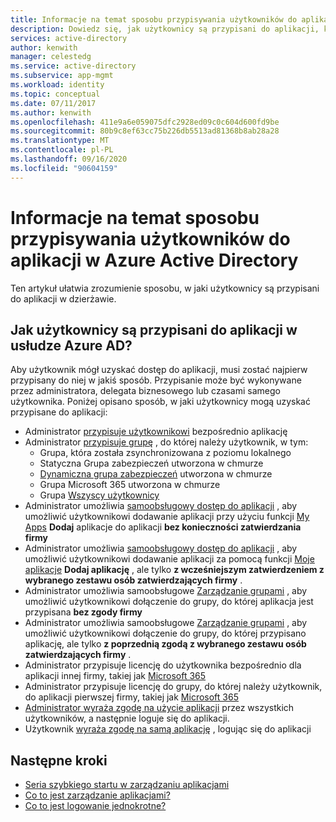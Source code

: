 ```yaml
---
title: Informacje na temat sposobu przypisywania użytkowników do aplikacji w Azure Active Directory
description: Dowiedz się, jak użytkownicy są przypisani do aplikacji, która używa Azure Active Directory do zarządzania tożsamościami.
services: active-directory
author: kenwith
manager: celestedg
ms.service: active-directory
ms.subservice: app-mgmt
ms.workload: identity
ms.topic: conceptual
ms.date: 07/11/2017
ms.author: kenwith
ms.openlocfilehash: 411e9a6e059075dfc2928ed09c0c604d600fd9be
ms.sourcegitcommit: 80b9c8ef63cc75b226db5513ad81368b8ab28a28
ms.translationtype: MT
ms.contentlocale: pl-PL
ms.lasthandoff: 09/16/2020
ms.locfileid: "90604159"
---
```

# <a name="understand-how-users-are-assigned-to-apps-in-azure-active-directory"></a>Informacje na temat sposobu przypisywania użytkowników do aplikacji w Azure Active Directory
Ten artykuł ułatwia zrozumienie sposobu, w jaki użytkownicy są przypisani do aplikacji w dzierżawie.

## <a name="how-do-users-get-assigned-to-an-application-in-azure-ad"></a>Jak użytkownicy są przypisani do aplikacji w usłudze Azure AD?
Aby użytkownik mógł uzyskać dostęp do aplikacji, musi zostać najpierw przypisany do niej w jakiś sposób. Przypisanie może być wykonywane przez administratora, delegata biznesowego lub czasami samego użytkownika. Poniżej opisano sposób, w jaki użytkownicy mogą uzyskać przypisane do aplikacji:

*  Administrator [przypisuje użytkownikowi](https://docs.microsoft.com/azure/active-directory/active-directory-coreapps-assign-user-azure-portal) bezpośrednio aplikację
*  Administrator [przypisuje grupę](https://docs.microsoft.com/azure/active-directory/active-directory-coreapps-assign-user-azure-portal) , do której należy użytkownik, w tym:
    * Grupa, która została zsynchronizowana z poziomu lokalnego
    * Statyczna Grupa zabezpieczeń utworzona w chmurze
    * [Dynamiczna grupa zabezpieczeń](https://docs.microsoft.com/azure/active-directory/active-directory-groups-dynamic-membership-azure-portal) utworzona w chmurze
    * Grupa Microsoft 365 utworzona w chmurze
    * Grupa [Wszyscy użytkownicy](https://docs.microsoft.com/azure/active-directory/active-directory-accessmanagement-dedicated-groups)
*  Administrator umożliwia [samoobsługowy dostęp do aplikacji](https://docs.microsoft.com/azure/active-directory/active-directory-self-service-application-access) , aby umożliwić użytkownikowi dodawanie aplikacji przy użyciu funkcji [My Apps](https://docs.microsoft.com/azure/active-directory/active-directory-saas-access-panel-introduction) **Dodaj** aplikacje do aplikacji **bez konieczności zatwierdzania firmy**
*  Administrator umożliwia [samoobsługowy dostęp do aplikacji](https://docs.microsoft.com/azure/active-directory/active-directory-self-service-application-access) , aby umożliwić użytkownikowi dodawanie aplikacji za pomocą funkcji [Moje aplikacje](https://docs.microsoft.com/azure/active-directory/active-directory-saas-access-panel-introduction) **Dodaj aplikację** , ale tylko **z wcześniejszym zatwierdzeniem z wybranego zestawu osób zatwierdzających firmy** .
*  Administrator umożliwia samoobsługowe [Zarządzanie grupami](https://docs.microsoft.com/azure/active-directory/active-directory-accessmanagement-self-service-group-management) , aby umożliwić użytkownikowi dołączenie do grupy, do której aplikacja jest przypisana **bez zgody firmy**
*  Administrator umożliwia samoobsługowe [Zarządzanie grupami](https://docs.microsoft.com/azure/active-directory/active-directory-accessmanagement-self-service-group-management) , aby umożliwić użytkownikowi dołączenie do grupy, do której przypisano aplikację, ale tylko **z poprzednią zgodą z wybranego zestawu osób zatwierdzających firmy** .
*  Administrator przypisuje licencję do użytkownika bezpośrednio dla aplikacji innej firmy, takiej jak [Microsoft 365](https://products.office.com/)
*  Administrator przypisuje licencję do grupy, do której należy użytkownik, do aplikacji pierwszej firmy, takiej jak [Microsoft 365](https://products.office.com/)
*  [Administrator wyraża zgodę na użycie aplikacji](https://docs.microsoft.com/azure/active-directory/develop/active-directory-devhowto-multi-tenant-overview) przez wszystkich użytkowników, a następnie loguje się do aplikacji.
* Użytkownik [wyraża zgodę na samą aplikację](https://docs.microsoft.com/azure/active-directory/develop/active-directory-devhowto-multi-tenant-overview) , logując się do aplikacji

## <a name="next-steps"></a>Następne kroki
* [Seria szybkiego startu w zarządzaniu aplikacjami](view-applications-portal.md)
* [Co to jest zarządzanie aplikacjami?](what-is-application-management.md)
* [Co to jest logowanie jednokrotne?](what-is-single-sign-on.md)

